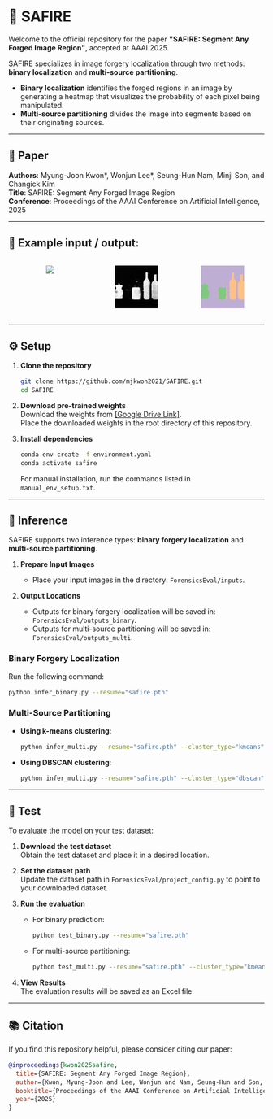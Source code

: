# 💎 SAFIRE

Welcome to the official repository for the paper **"SAFIRE: Segment Any Forged Image Region"**, accepted at AAAI 2025.

SAFIRE specializes in image forgery localization through two methods: **binary localization** and **multi-source partitioning**.  
- **Binary localization** identifies the forged regions in an image  by generating a heatmap that visualizes the probability of each pixel being manipulated.
- **Multi-source partitioning** divides the image into segments based on their originating sources.

---

## 📄 Paper

**Authors**: Myung-Joon Kwon*, Wonjun Lee*, Seung-Hun Nam, Minji Son, and Changick Kim  
**Title**: SAFIRE: Segment Any Forged Image Region  
**Conference**: Proceedings of the AAAI Conference on Artificial Intelligence, 2025  

---
## 🎨 Example input / output:

<div style="display: flex; justify-content: space-between; gap: 5px;">
  <figure style="text-align: center; width: 250px;">
    <img src="https://github.com/mjkwon2021/SAFIRE/blob/main/ForensicsEval/inputs/safire_example.png" width="250px">
  </figure>
  
  <figure style="text-align: center; width: 250px;">
    <img src="https://github.com/mjkwon2021/SAFIRE/blob/main/ForensicsEval/outputs_binary/safire_example.png.png" width="250px">
  </figure>
  
  <figure style="text-align: center; width: 250px;">
    <img src="https://github.com/mjkwon2021/SAFIRE/blob/main/ForensicsEval/outputs_multi/safire_example.png.png" width="250px">
  </figure>
</div>

---

## ⚙️ Setup

1. **Clone the repository**  
   ```bash
   git clone https://github.com/mjkwon2021/SAFIRE.git
   cd SAFIRE
   ```


2. **Download pre-trained weights**  
   Download the weights from [[Google Drive Link]](https://drive.google.com/drive/folders/1NRxep2G42OnVwCR9sGdf1iPqhCUrGmv2).  
   Place the downloaded weights in the root directory of this repository.


3. **Install dependencies**
   ```bash
   conda env create -f environment.yaml
   conda activate safire
   ```
   For manual installation, run the commands listed in `manual_env_setup.txt`.

---

## 🚀 Inference

SAFIRE supports two inference types: **binary forgery localization** and **multi-source partitioning**.

1. **Prepare Input Images**  
   - Place your input images in the directory: `ForensicsEval/inputs`.

2. **Output Locations**  
   - Outputs for binary forgery localization will be saved in: `ForensicsEval/outputs_binary`.  
   - Outputs for multi-source partitioning will be saved in: `ForensicsEval/outputs_multi`.

### Binary Forgery Localization
Run the following command:
```bash
python infer_binary.py --resume="safire.pth"
```

### Multi-Source Partitioning
- **Using k-means clustering**:
  ```bash
  python infer_multi.py --resume="safire.pth" --cluster_type="kmeans" --kmeans_cluster_num=3
  ```
- **Using DBSCAN clustering**:
  ```bash
  python infer_multi.py --resume="safire.pth" --cluster_type="dbscan" --dbscan_eps=0.2 --dbscan_min_samples=1
  ```

---
## 🧪 Test

To evaluate the model on your test dataset:

1. **Download the test dataset**  
   Obtain the test dataset and place it in a desired location.


2. **Set the dataset path**  
   Update the dataset path in `ForensicsEval/project_config.py` to point to your downloaded dataset.


3. **Run the evaluation**  
   - For binary prediction:
     ```bash
     python test_binary.py --resume="safire.pth"
     ```
   - For multi-source partitioning:
     ```bash
     python test_multi.py --resume="safire.pth" --cluster_type="kmeans" --kmeans_cluster_num=3
     ```

4. **View Results**  
   The evaluation results will be saved as an Excel file.

---

## 📚 Citation

If you find this repository helpful, please consider citing our paper:
```bibtex
@inproceedings{kwon2025safire,
  title={SAFIRE: Segment Any Forged Image Region},
  author={Kwon, Myung-Joon and Lee, Wonjun and Nam, Seung-Hun and Son, Minji and Kim, Changick},
  booktitle={Proceedings of the AAAI Conference on Artificial Intelligence},
  year={2025}
}
```
